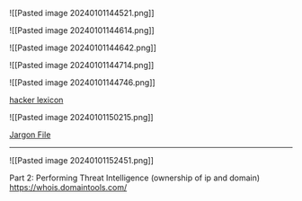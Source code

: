 ![[Pasted image 20240101144521.png]]

![[Pasted image 20240101144614.png]]

![[Pasted image 20240101144642.png]]

![[Pasted image 20240101144714.png]]

![[Pasted image 20240101144746.png]]


[hacker lexicon](http://www.catb.org/~esr/faqs/hacker-howto.html)

![[Pasted image 20240101150215.png]]

[Jargon File](http://www.catb.org/jargon/html/index.html)


---
![[Pasted image 20240101152451.png]]

 Part 2: Performing Threat Intelligence (ownership of ip and domain)
 https://whois.domaintools.com/







